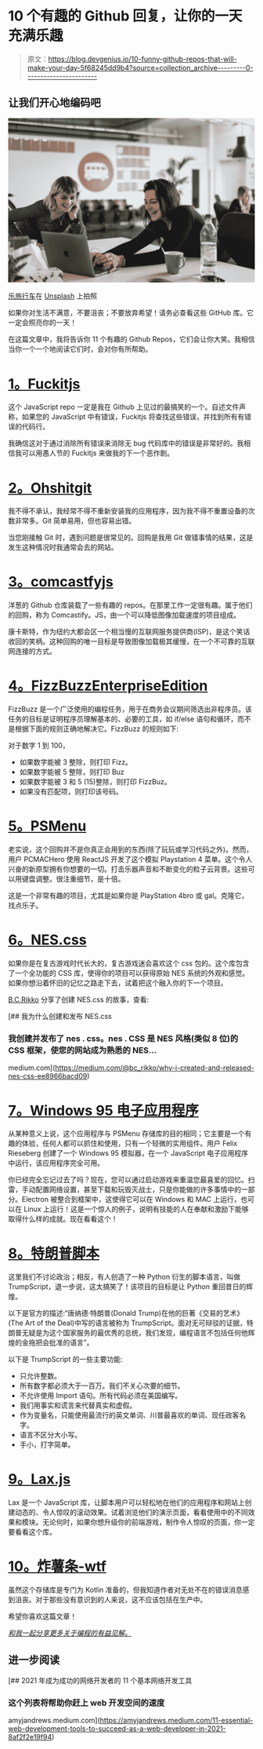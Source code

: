 # 10 个有趣的 Github 回复，让你的一天充满乐趣

> 原文：<https://blog.devgenius.io/10-funny-github-repos-that-will-make-your-day-5f68245dd9b4?source=collection_archive---------0----------------------->

## 让我们开心地编码吧

![](img/2abac0f7ab5a3e6d5dffbc60e42d40a3.png)

[乐旅行车](https://unsplash.com/@lewagon?utm_source=medium&utm_medium=referral)在 [Unsplash](https://unsplash.com?utm_source=medium&utm_medium=referral) 上拍照

如果你对生活不满意，不要沮丧；不要放弃希望！请务必查看这些 GitHub 库。它一定会照亮你的一天！

在这篇文章中，我将告诉你 11 个有趣的 Github Repos，它们会让你大笑。我相信当你一个一个地阅读它们时，会对你有所帮助。

# [1。Fuckitjs](https://github.com/mattdiamond/fuckitjs)

这个 JavaScript repo 一定是我在 Github 上见过的最搞笑的一个。自述文件声称，如果您的 JavaScript 中有错误，Fuckitjs 将查找这些错误，并找到所有有错误的代码行。

我确信这对于通过消除所有错误来消除无 bug 代码库中的错误是非常好的。我相信我可以用愚人节的 Fuckitjs 来做我的下一个恶作剧。

# [2。Ohshitgit](https://github.com/ksylor/ohshitgit)

我不得不承认，我经常不得不重新安装我的应用程序，因为我不得不重置设备的次数非常多。Git 简单易用，但也容易出错。

当您刚接触 Git 时，遇到问题是很常见的。回购是我用 Git 做错事情的结果，这是发生这种情况时我通常会去的网站。

# [3。comcastfyjs](https://theonion.github.io/comcastifyjs/)

洋葱的 Github 仓库装载了一些有趣的 repos。在那里工作一定很有趣。属于他们的回购，称为 Comcastify。JS，由一个可以降低图像加载速度的项目组成。

康卡斯特，作为纽约大都会区一个相当慢的互联网服务提供商(ISP)，是这个笑话收回的笑柄。这种回购的唯一目标是导致图像加载极其缓慢，在一个不可靠的互联网连接的方式。

# [4。FizzBuzzEnterpriseEdition](https://github.com/EnterpriseQualityCoding/FizzBuzzEnterpriseEdition)

FizzBuzz 是一个广泛使用的编程任务，用于在商务会议期间筛选出非程序员。该任务的目标是证明程序员理解基本的、必要的工具，如 if/else 语句和循环，而不是根据下面的规则正确地解决它。FizzBuzz 的规则如下:

对于数字 1 到 100，

*   如果数字能被 3 整除，则打印 Fizz。
*   如果数字能被 5 整除，则打印 Buz
*   如果数字能被 3 和 5 (15)整除，则打印 FizzBuz。
*   如果没有匹配项，则打印该号码。

# [5。PSMenu](https://github.com/chrisseroka/ps-menu)

老实说，这个回购并不是你真正会用到的东西(除了玩玩或学习代码之外)。然而，用户 PCMACHero 使用 ReactJS 开发了这个模拟 Playstation 4 菜单。这个令人兴奋的新原型拥有你想要的一切。打击乐器声音和不断变化的粒子云背景。这些可以用键盘调整。很注重细节，是十倍。

这是一个非常有趣的项目，尤其是如果你是 PlayStation 4bro 或 gal。克隆它，找点乐子。

# [6。NES.css](https://nostalgic-css.github.io/NES.css/)

如果你是在复古游戏时代长大的，复古游戏迷会喜欢这个 css 包的。这个库包含了一个全功能的 CSS 库，使得你的项目可以获得原始 NES 系统的外观和感觉。如果你想沿着怀旧的记忆之路走下去，试着把这个融入你的下一个项目。

[B.C.Rikko](https://medium.com/u/169ae9d791ef?source=post_page-----5f68245dd9b4--------------------------------) 分享了创建 NES.css 的故事，查看:

[](https://medium.com/@bc_rikko/why-i-created-and-released-nes-css-ee8966bacd09) [## 我为什么创建和发布 NES.css

### 我创建并发布了 nes . css。nes . CSS 是 NES 风格(类似 8 位)的 CSS 框架，使您的网站成为熟悉的 NES…

medium.com](https://medium.com/@bc_rikko/why-i-created-and-released-nes-css-ee8966bacd09) 

# [7。Windows 95 电子应用程序](https://github.com/felixrieseberg/windows95)

从某种意义上说，这个应用程序与 PSMenu 存储库的目的相同；它主要是一个有趣的体验，任何人都可以抓住和使用，只有一个轻微的实用组件。用户 Felix Rieseberg 创建了一个 Windows 95 模拟器，在一个 JavaScript 电子应用程序中运行，该应用程序完全可用。

你已经完全忘记过去了吗？现在，您可以通过启动游戏来重温您最喜爱的回忆。扫雷，手动配置网络设置，甚至下载和玩毁灭战士，只是你能做的许多事情中的一部分。Electron 被整合到框架中，这使得它可以在 Windows 和 MAC 上运行，也可以在 Linux 上运行！这是一个惊人的例子，说明有技能的人在奉献和激励下能够取得什么样的成就。现在看看这个！

# [8。特朗普脚本](https://github.com/samshadwell/TrumpScript)

这里我们不讨论政治；相反，有人创造了一种 Python 衍生的脚本语言，叫做 TrumpScript，退一步说，这太搞笑了！该项目的目标是让 Python 重回昔日的辉煌。

以下是官方的描述:“唐纳德·特朗普(Donald Trump)在他的巨著《交易的艺术》(The Art of the Deal)中写的语言被称为 TrumpScript。面对无可辩驳的证据，特朗普无疑是为这个国家服务的最优秀的总统，我们发现，编程语言不包括任何他辉煌的金拖把会批准的语言”。

以下是 TrumpScript 的一些主要功能:

*   只允许整数。
*   所有数字都必须大于一百万。我们不关心次要的细节。
*   不允许使用 Import 语句。所有代码必须在美国编写。
*   我们用事实和谎言来代替真实和虚假。
*   作为变量名，只能使用最流行的英文单词、川普最喜欢的单词、现任政客名字。
*   语言不区分大小写。
*   手小，打字简单。

# [9。Lax.js](https://github.com/alexfoxy/lax.js)

Lax 是一个 JavaScript 库，让脚本用户可以轻松地在他们的应用程序和网站上创建动态的、令人惊叹的滚动效果。试着浏览他们的演示页面，看看使用中的不同效果和模块。无论何时，如果你想升级你的前端游戏，制作令人惊叹的页面，你一定要看看这个库。

# [10。炸薯条-wtf](https://github.com/pablobaxter/frybits-wtf)

虽然这个存储库是专门为 Kotlin 准备的，但我知道作者对无处不在的错误消息感到沮丧。对于那些没有意识到的人来说，这不应该包括在生产中。

希望你喜欢这篇文章！

[*和我一起分享更多关于编程的有益见解。*](https://bracketshack.substack.com/)

## 进一步阅读

[](https://amyjandrews.medium.com/11-essential-web-development-tools-to-succeed-as-a-web-developer-in-2021-8af2f2e19f94) [## 2021 年成为成功的网络开发者的 11 个基本网络开发工具

### 这个列表将帮助你赶上 web 开发空间的速度

amyjandrews.medium.com](https://amyjandrews.medium.com/11-essential-web-development-tools-to-succeed-as-a-web-developer-in-2021-8af2f2e19f94)
